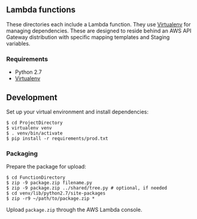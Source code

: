 Lambda functions
---

These directories each include a Lambda function. They use [Virtualenv](https://virtualenv.readthedocs.org/en/latest/) for managing dependencies. These are designed to reside behind an AWS API Gateway distribution with specific mapping templates and Staging variables.

### Requirements

* Python 2.7
* [Virtualenv](https://virtualenv.readthedocs.org/en/latest/)

## Development

Set up your virtual environment and install dependencies:

    $ cd ProjectDirectory
    $ virtualenv venv
    $ . venv/bin/activate
    $ pip install -r requirements/prod.txt

### Packaging

Prepare the package for upload:

    $ cd FunctionDirectory
    $ zip -9 package.zip filename.py
    $ zip -9 package.zip ../shared/tree.py # optional, if needed
    $ cd venv/lib/python2.7/site-packages
    $ zip -r9 ~/path/to/package.zip *

Upload `package.zip` through the AWS Lambda console.
